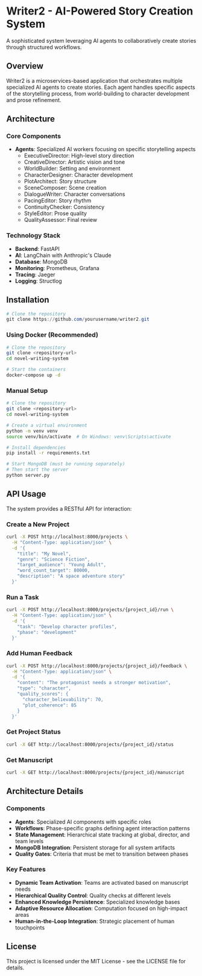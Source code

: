 # Writer2 - AI-Powered Story Creation System

A sophisticated system leveraging AI agents to collaboratively create stories through structured workflows.

## Overview

Writer2 is a microservices-based application that orchestrates multiple specialized AI agents to create stories. Each agent handles specific aspects of the storytelling process, from world-building to character development and prose refinement.

## Architecture

### Core Components

- **Agents**: Specialized AI workers focusing on specific storytelling aspects
  - ExecutiveDirector: High-level story direction
  - CreativeDirector: Artistic vision and tone
  - WorldBuilder: Setting and environment
  - CharacterDesigner: Character development
  - PlotArchitect: Story structure
  - SceneComposer: Scene creation
  - DialogueWriter: Character conversations
  - PacingEditor: Story rhythm
  - ContinuityChecker: Consistency
  - StyleEditor: Prose quality
  - QualityAssessor: Final review

### Technology Stack

- **Backend**: FastAPI
- **AI**: LangChain with Anthropic's Claude
- **Database**: MongoDB
- **Monitoring**: Prometheus, Grafana
- **Tracing**: Jaeger
- **Logging**: Structlog

## Installation

```powershell
# Clone the repository
git clone https://github.com/yourusername/writer2.git
```

### Using Docker (Recommended)
```bash
# Clone the repository
git clone <repository-url>
cd novel-writing-system

# Start the containers
docker-compose up -d
```

### Manual Setup
```bash
# Clone the repository
git clone <repository-url>
cd novel-writing-system

# Create a virtual environment
python -m venv venv
source venv/bin/activate  # On Windows: venv\Scripts\activate

# Install dependencies
pip install -r requirements.txt

# Start MongoDB (must be running separately)
# Then start the server
python server.py
```

## API Usage

The system provides a RESTful API for interaction:

### Create a New Project
```bash
curl -X POST http://localhost:8000/projects \
  -H "Content-Type: application/json" \
  -d '{
    "title": "My Novel",
    "genre": "Science Fiction",
    "target_audience": "Young Adult",
    "word_count_target": 80000,
    "description": "A space adventure story"
  }'
```

### Run a Task
```bash
curl -X POST http://localhost:8000/projects/{project_id}/run \
  -H "Content-Type: application/json" \
  -d '{
    "task": "Develop character profiles",
    "phase": "development"
  }'
```

### Add Human Feedback
```bash
curl -X POST http://localhost:8000/projects/{project_id}/feedback \
  -H "Content-Type: application/json" \
  -d '{
    "content": "The protagonist needs a stronger motivation",
    "type": "character",
    "quality_scores": {
      "character_believability": 70,
      "plot_coherence": 85
    }
  }'
```

### Get Project Status
```bash
curl -X GET http://localhost:8000/projects/{project_id}/status
```

### Get Manuscript
```bash
curl -X GET http://localhost:8000/projects/{project_id}/manuscript
```

## Architecture Details

### Components

- **Agents**: Specialized AI components with specific roles
- **Workflows**: Phase-specific graphs defining agent interaction patterns
- **State Management**: Hierarchical state tracking at global, director, and team levels
- **MongoDB Integration**: Persistent storage for all system artifacts
- **Quality Gates**: Criteria that must be met to transition between phases

### Key Features

- **Dynamic Team Activation**: Teams are activated based on manuscript needs
- **Hierarchical Quality Control**: Quality checks at different levels
- **Enhanced Knowledge Persistence**: Specialized knowledge bases
- **Adaptive Resource Allocation**: Computation focused on high-impact areas
- **Human-in-the-Loop Integration**: Strategic placement of human touchpoints

## License

This project is licensed under the MIT License - see the LICENSE file for details.

